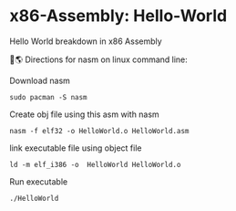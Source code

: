 # x86-Assembly: Hello-World

Hello World breakdown in x86 Assembly

👋🌎
Directions for nasm on linux command line:

Download nasm
```
sudo pacman -S nasm
```
Create obj file using this asm with nasm
```
nasm -f elf32 -o HelloWorld.o HelloWorld.asm
```
link executable file using object file
```
ld -m elf_i386 -o  HelloWorld HelloWorld.o
```
Run executable
```
./HelloWorld
```
